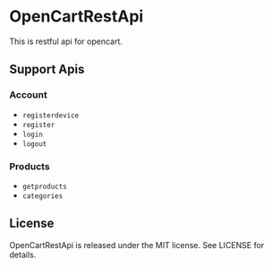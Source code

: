 # OpenCartRestApi
This is restful api for opencart.
## Support Apis

### Account

- `registerdevice`
- `register`
- `login`
- `logout`

### Products
- `getproducts`
- `categories`

## License
OpenCartRestApi is released under the MIT license. See LICENSE for details.
